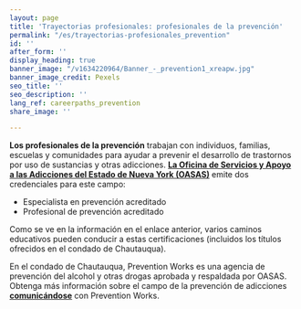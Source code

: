 ```yaml
---
layout: page
title: 'Trayectorias profesionales: profesionales de la prevención'
permalink: "/es/trayectorias-profesionales_prevention"
id: ''
after_form: ''
display_heading: true
banner_image: "/v1634220964/Banner_-_prevention1_xreapw.jpg"
banner_image_credit: Pexels
seo_title: ''
seo_description: ''
lang_ref: careerpaths_prevention
share_image: ''

---
```

**Los profesionales de la prevención** trabajan con individuos, familias, escuelas y comunidades para ayudar a prevenir el desarrollo de trastornos por uso de sustancias y otras adicciones. [**La Oficina de Servicios y Apoyo a las Adicciones del Estado de Nueva York (OASAS)**](https://oasas.ny.gov/credentialing/prevention-professional-or-specialist-cpp-and-cps) emite dos credenciales para este campo:

* Especialista en prevención acreditado
* Profesional de prevención acreditado

Como se ve en la información en el enlace anterior, varios caminos educativos pueden conducir a estas certificaciones (incluidos los títulos ofrecidos en el condado de Chautauqua).

En el condado de Chautauqua, Prevention Works es una agencia de prevención del alcohol y otras drogas aprobada y respaldada por OASAS. Obtenga más información sobre el campo de la prevención de adicciones [**comunicándose**](https://preventionworks.us/contact.php) con Prevention Works.